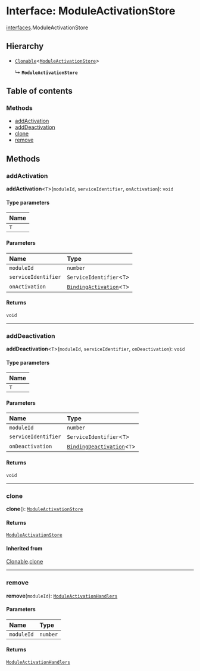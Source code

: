 # Interface: ModuleActivationStore

[interfaces](/auto-docs/fixed-layout-editor/modules/interfaces.md).ModuleActivationStore

## Hierarchy

* [`Clonable`](/auto-docs/fixed-layout-editor/interfaces/interfaces.Clonable.md)<[`ModuleActivationStore`](/auto-docs/fixed-layout-editor/interfaces/interfaces.ModuleActivationStore.md)>

  ↳ **`ModuleActivationStore`**

## Table of contents

### Methods

* [addActivation](/auto-docs/fixed-layout-editor/interfaces/interfaces.ModuleActivationStore.md#addactivation)
* [addDeactivation](/auto-docs/fixed-layout-editor/interfaces/interfaces.ModuleActivationStore.md#adddeactivation)
* [clone](/auto-docs/fixed-layout-editor/interfaces/interfaces.ModuleActivationStore.md#clone)
* [remove](/auto-docs/fixed-layout-editor/interfaces/interfaces.ModuleActivationStore.md#remove)

## Methods

### addActivation

**addActivation**<`T`>(`moduleId`, `serviceIdentifier`, `onActivation`): `void`

#### Type parameters

| Name |
| :------ |
| `T` |

#### Parameters

| Name | Type |
| :------ | :------ |
| `moduleId` | `number` |
| `serviceIdentifier` | `ServiceIdentifier`<`T`> |
| `onActivation` | [`BindingActivation`](/auto-docs/fixed-layout-editor/types/interfaces.BindingActivation.md)<`T`> |

#### Returns

`void`

***

### addDeactivation

**addDeactivation**<`T`>(`moduleId`, `serviceIdentifier`, `onDeactivation`): `void`

#### Type parameters

| Name |
| :------ |
| `T` |

#### Parameters

| Name | Type |
| :------ | :------ |
| `moduleId` | `number` |
| `serviceIdentifier` | `ServiceIdentifier`<`T`> |
| `onDeactivation` | [`BindingDeactivation`](/auto-docs/fixed-layout-editor/types/interfaces.BindingDeactivation.md)<`T`> |

#### Returns

`void`

***

### clone

**clone**(): [`ModuleActivationStore`](/auto-docs/fixed-layout-editor/interfaces/interfaces.ModuleActivationStore.md)

#### Returns

[`ModuleActivationStore`](/auto-docs/fixed-layout-editor/interfaces/interfaces.ModuleActivationStore.md)

#### Inherited from

[Clonable](/auto-docs/fixed-layout-editor/interfaces/interfaces.Clonable.md).[clone](/auto-docs/fixed-layout-editor/interfaces/interfaces.Clonable.md#clone)

***

### remove

**remove**(`moduleId`): [`ModuleActivationHandlers`](/auto-docs/fixed-layout-editor/interfaces/interfaces.ModuleActivationHandlers.md)

#### Parameters

| Name | Type |
| :------ | :------ |
| `moduleId` | `number` |

#### Returns

[`ModuleActivationHandlers`](/auto-docs/fixed-layout-editor/interfaces/interfaces.ModuleActivationHandlers.md)
